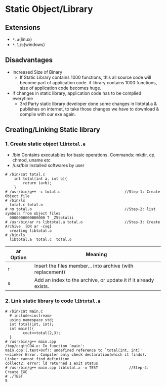 # Static Object/Library
## Extensions
- `*.a`(linux)
- `*.lib`(windows)

## Disadvantages  
- Increased Size of Binary
  - If Static Library contains 1000 functions, this all source code will become part of application code. if library contains 1000 functions, size of application code becomes huge.
- If changes in static library, application code has to be complied everytime
  - 3rd Party static library developer done some changes in libtotal.a & publishes on internet, to take those changes we have to download & compile with our exe again.

## Creating/Linking Static library
### 1. Create static object `libtotal.a`
- /bin Contains executables for basic operations. Commands: mkdir, cp, chmod, uname etc
- /usr/bin Installed softwares by user
```
# /bin/cat total.c                  
    int total(int a, int b){
        return (a+b);
    }
# /usr/bin/g++ -c total.c                             //Step-1: Create Object file
# /bin/ls
  total.c total.o
# nm total.o                                          //Step-2: list symbols from object files 
  0000000000000000 T _Z5totalii
# /usr/bin/ar rs libtotal.a total.o                   //Step-3: Create Archive  [OR ar -cvq]
  creating libtotal.a
# /bin/ls
  libtotal.a  total.c  total.o
```

| ar Option | Meaning |
| --- | --- |
| r | Insert the files member... into archive (with replacement) |
| s | Add an index to the archive, or update it if it already exists. |

### 2. Link static library to code `libtotal.a`
```
# /bin/cat main.c
  # include<iostream>
  using namespace std;
  int total(int, int);
  int main(){
        cout<<total(2,3);
  }
# /usr/bin/g++ main.cpp
/tmp/ccqttCD4.o: In function `main':
main.cpp:(.text+0xf): undefined reference to `total(int, int)'      <<Linker Error. Compiler only check declaration(which it finds). Linker cannot find definition
collect2: error: ld returned 1 exit status
# /usr/bin/g++ main.cpp libtotal.a -o TEST              //Step-4: Create EXE
# ./TEST
5
```

